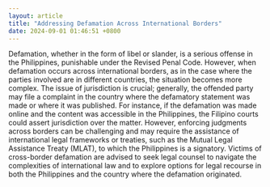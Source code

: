 ```yaml
---
layout: article
title: "Addressing Defamation Across International Borders"
date: 2024-09-01 01:46:51 +0800
---
```


<p>Defamation, whether in the form of libel or slander, is a serious offense in the Philippines, punishable under the Revised Penal Code. However, when defamation occurs across international borders, as in the case where the parties involved are in different countries, the situation becomes more complex. The issue of jurisdiction is crucial; generally, the offended party may file a complaint in the country where the defamatory statement was made or where it was published. For instance, if the defamation was made online and the content was accessible in the Philippines, the Filipino courts could assert jurisdiction over the matter. However, enforcing judgments across borders can be challenging and may require the assistance of international legal frameworks or treaties, such as the Mutual Legal Assistance Treaty (MLAT), to which the Philippines is a signatory. Victims of cross-border defamation are advised to seek legal counsel to navigate the complexities of international law and to explore options for legal recourse in both the Philippines and the country where the defamation originated.</p>